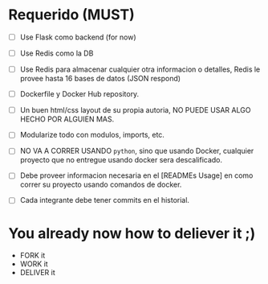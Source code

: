 
# Requerido (MUST)

- [ ] Use Flask como backend (for now)
- [ ] Use Redis como la DB
- [ ] Use Redis para almacenar cualquier otra informacion o detalles, Redis le provee hasta 16 bases de datos (JSON respond)
- [ ] Dockerfile y Docker Hub repository.
- [ ] Un buen html/css layout de su propia autoria, NO PUEDE USAR ALGO HECHO POR ALGUIEN MAS.
- [ ] Modularize todo con modulos, imports, etc.
- [ ] NO VA A CORRER USANDO  `python`, sino que usando Docker, cualquier proyecto que no entregue usando docker sera descalificado.
- [ ] Debe proveer informacion necesaria en el  [READMEs Usage] en como correr su proyecto usando comandos de docker.
- [ ] Cada integrante debe tener commits en el historial.



# You already now how to deliever it ;)
- FORK it
- WORK it
- DELIVER it
